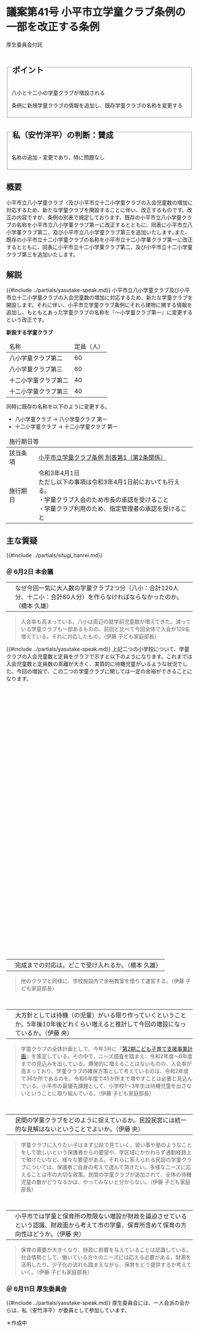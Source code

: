 # 議案第41号 小平市立学童クラブ条例の一部を改正する条例

<i class="fa fa-gavel" aria-hidden="true"></i> 厚生委員会付託

<fieldset class="point">
  <legend>
    <h2 class="point"> ポイント </h2>
  </legend>
  <p class="point"><i class="fa fa-check" aria-hidden="true"></i> 八小と十二小の学童クラブが増設される</p>
  <p class="point"><i class="fa fa-check" aria-hidden="true"></i> 条例に新規学童クラブの情報を追加し、既存学童クラブの名称を変更する</p>
</fieldset>

<fieldset class="sanpi">
  <legend>
    <h2 class="sanpi"> <i class="fa fa-circle-o" aria-hidden="true"></i> 私（安竹洋平）の判断：賛成 </h2>
  </legend>
  <p class="sanpi"><i class="fa fa-circle-o" aria-hidden="true"></i> 名称の追加・変更であり、特に問題なし</p>
</fieldset>

## 概要
小平市立八小学童クラブ〈及び小平市立十二小学童クラブの入会児童数の増加に対応するため、新たな学童クラブを開設することに伴い、改正するものです。改正の内容ですが、条例の別表で規定しております、既存の小平市立八小学童クラブの名称を小平市立八小学菫クラブ第一に改正するとともに、同表に小平市立八小学菫クラブ第二、及び小平市立八小学童クラブ第三を追加いたします｡また、既存の小平市立十二小学童クラブの名称を小平市立十二小学菫クラブ第一に改正するとともに、同表に小平市立十二小学菫クラブ第二、及び小平市立十二小学童クラブ第三を追加いたします。

## 解説
{{#include ../partials/yasutake-speak.md}} 小平市立八小学童クラブ及び小平市立十二小学童クラブの入会児童数の増加に対応するため、新たな学童クラブを開設します。それに伴い、小平市立学童クラブ条例にそれら建物に関する情報を追加し、もともとあった学童クラブの名称を『～小学童クラブ第一』に変更するという改正です。

**新設する学童クラブ**
<table style="margin:0">
    <thead>
        <tr>
            <td>名称</td>
            <td>定員（人）</td>
        </tr>
    </thead>
    <tbody>
        <tr>
            <td>八小学童クラブ第二</td>
            <td>60</td>
        </tr>
        <tr>
            <td>八小学童クラブ第三</td>
            <td>60</td>
        </tr>
        <tr>
            <td>十二小学童クラブ第二</td>
            <td>40</td>
        </tr>
        <tr>
            <td>十二小学童クラブ第三</td>
            <td>40</td>
        </tr>
    </tbody>
</table>

同時に既存の名称を以下のように変更する。
- 八小学童クラブ → 八小学童クラブ 第一
- 十二小学童クラブ → 十二小学童クラブ 第一


<table class="additional">
<thead>
  <tr>
    <td colspan=2>施行期日等</td>
  </tr>
  </thead>
  <tr>
    <td>該当条項</td>
    <td><a href="https://www.city.kodaira.tokyo.jp/reiki/reiki_honbun/g135RG00000206.html#e000000194">小平市立学童クラブ条例 別表第1（第2条関係）</a></td>
  </tr>
  <tr>
    <td>施行期日</td>
    <td>令和3年4月1日<br>ただし以下の事項は令和3年4月1日前においても行える。<br>・学童クラブ入会のため市長の承認を受けること<br>・学童クラブ利用のため、指定管理者の承認を受けること</td>
  </tr>
</table>

## 主な質疑
{{#include ../partials/situgi_hanrei.md}}

### ＠ 6月2日 本会議

<table class="qanda"><tr><td><i class="fa fa-question-circle hitori" aria-label="その他 議員による質問"></i></td><td>
なぜ今回一気に大人数の学童クラブ2つ分（八小：合計120人分、十二小：合計80人分）を作らなければならなかったのか。（橋本 久雄）
</td></tr></table>

> 入会率も高まっている。八小は周辺の就学前児童数が増えてきた。減っている学童クラブも一部あるものの、前回と比べて今回全体で入会が129名増えている。それに対応したもの。（伊藤 子ども家庭部長）

{{#include ../partials/yasutake-speak.md}} 上記二つの小学校について、学童クラブの入会児童数と定員をグラフで示すと以下のようになります。これまでは入会児童数と定員数の乖離が大きく、実質的に待機児童がいるような状況でした。今回の増設で、この二つの学童クラブに関しては一定の余裕ができることになります。

<div id="hassyo-jidosu" style="width:100%;height: 350px;"></div>
<script type="text/javascript">
  google.charts.load('current', {'packages':['corechart']});
  google.charts.setOnLoadCallback(drawChart);
  function drawChart() {
    var data = new google.visualization.DataTable();
    data.addColumn('string', '年度');
    data.addColumn('number', '入会児童数');
    data.addColumn({type:'number', role:'annotation'})
    data.addColumn('number', '定員数');
    data.addRows([
        ['0',         null, 0, 40],
        ['平成30年度', 90,   90, null],
        ['令和元年度', 128,  128, null],
        ['令和2年度',  141,  141, 40],
        ['令和3年度', null, 0, 160],
    ]);
    var options = {
      displayAnnotations: true,
      fontName: "UD デジタル 教科書体 N-R",
      hAxis: {
        viewWindow: {
          min: 1,
          max: 5
        }
      },
      vAxis: {
        title: "人数",
        viewWindow: {
          min: 0,
          max: 200
        }
      },
      isStacked: true,
      interpolateNulls: true,
      legend: {
        position: 'in',
        alignment: 'end',
        maxLines: 3,
        textStyle: {
          fontSize: 16
        }
      },
      seriesType: 'bars',
      series: {
        1: { type: 'line' }
      },
      title: '八小学童クラブ入会児童数推移',
      titleTextStyle: {
          fontSize: 18
      },
      chartArea:{top:30,height:'75%'}
    };
    var chart = new google.visualization.ComboChart(document.getElementById('hassyo-jidosu'));
    chart.draw(data, options);
  }
</script>


<div id="junisyo-jidosu" style="width:100%;height: 350px;"></div>
<script type="text/javascript">
  google.charts.load('current', {'packages':['corechart']});
  google.charts.setOnLoadCallback(drawChart);
  function drawChart() {
    var data = new google.visualization.DataTable();
    data.addColumn('string', '年度');
    data.addColumn('number', '入会児童数');
    data.addColumn({type:'number', role:'annotation'})
    data.addColumn('number', '定員数');
    data.addRows([
        ['0',         null, 0,   40],
        ['平成30年度', 96,   96,  null],
        ['令和元年度', 94,   94,  null],
        ['令和2年度',  117,  117, 40],
        ['令和3年度',  null, 0,   120],
    ]);
    var options = {
      displayAnnotations: true,
      fontName: "UD デジタル 教科書体 N-R",
      hAxis: {
        viewWindow: {
          min: 1,
          max: 5
        }
      },
      vAxis: {
        title: "人数",
        viewWindow: {
          min: 0,
          max: 200
        }
      },
      isStacked: true,
      interpolateNulls: true,
      legend: {
        position: 'in',
        alignment: 'end',
        maxLines: 3,
        textStyle: {
          fontSize: 16
        }
      },
      seriesType: 'bars',
      series: {
        0: { color: 'orange' },
        1: { type: 'line' }
      },
      title: '十二小学童クラブ入会児童数推移',
      titleTextStyle: {
          fontSize: 18
      },
      chartArea:{top:30,height:'75%'}
    };
    var chart = new google.visualization.ComboChart(document.getElementById('junisyo-jidosu'));
    chart.draw(data, options);
  }
</script>

<br>
<table class="qanda"><tr><td><i class="fa fa-question-circle hitori" aria-label="その他 議員による質問"></i></td><td>
完成までの対応は。どこで受け入れるか。（橋本 久雄）
</td></tr></table>

> 他のクラブと同様に、学校施設内で余裕教室を借りて運営する。（伊藤 子ども家庭部長）


<br>
<table class="qanda"><tr><td><i class="fa fa-question-circle hitori" aria-label="その他 議員による質問"></i></td><td>
大方針としては待機（の児童）がいる限り作っていくということか。5年後10年後どれくらい増えると推計して今回の増設になっているか。（伊藤 央）
</td></tr></table>

> 学童クラブの全体計画として、今年3月に『[第2期こども子育て支援事業計画](https://www.city.kodaira.tokyo.jp/kurashi/080/080735.html)』を策定している。その中で、ニーズ調査を踏まえ、令和2年度～6年度までの見込みを出している。爆発的に増えることはないものの、入会率が高まっており、学童クラブの確保方策として考えているのは、令和2年度で36か所であるのを、令和6年度で45か所まで増やすことは必要と見込んでいる。小平市の最優先課題として、小学校1～3年生は待機児童を出さないということに取り組んでいる。（伊藤 子ども家庭部長）

<br>
<table class="qanda"><tr><td><i class="fa fa-question-circle hitori" aria-label="その他 議員による質問"></i></td><td>
民間の学童クラブをどのように捉えているか。民設民営には統一的な見解はないということでよいか。（伊藤 央）
</td></tr></table>

> 学童クラブに入りたい子はまず公設で見ていく。習い事や塾のようなことをして欲しいという保護者からの要望や、学区域にかかわらず通勤経路上で預けたいなど、様々な要望がある。それらに答えられる民設の学童クラブについては、保護者ご自身の考えで選んで頂きたい。多様なニーズに応えることは市の大切な政策。民間の学童クラブが追加されて、全体の待機児童の数がどうなるかは、やってみないと分からない。（伊藤 子ども家庭部長）

<br>
<table class="qanda"><tr><td><i class="fa fa-question-circle hitori" aria-label="その他 議員による質問"></i></td><td>
小平市では学童と保育所の際限ない増設が財政を逼迫させているという認識、財政面から考えて市の学童、保育所含めて保育の方向性はどうか。（伊藤 央）
</td></tr></table>

> 保育の需要が大きくなり、財政に影響を与えていることは認識している。社会情勢として、働いている方々のニーズには応える必要がある。財源を活用したり、少子化の流れも踏まえながら、保育をどう提供するか考えていく。（伊藤 子ども家庭部長）

### ＠ 6月11日 厚生委員会
{{#include ../partials/yasutake-speak.md}} 厚生委員会には、一人会派の会からは、私（安竹洋平）が委員として参加しています。

＊作成中